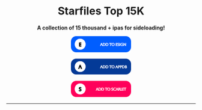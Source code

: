 <h1 align="center">Starfiles Top 15K</h1>

<p align="center"><strong>A collection of 15 thousand + ipas for sideloading!</strong></p>

<p align="center">
    <a href="https://fwuf.in/#/esign://addsource?url=https://raw.githubusercontent.com/ItsB0MBIES/starfiles-10k/main/starfilesrepo.json">
    <img src="https://raw.githubusercontent.com/ItsB0MBIES/starfiles-10k/main/Icons/Add%20to%20Esign.png" width="160" alt="Add repo to ESign">
  </a>
</p>

<p align="center">
    <a href="https://appdb.to/repos/import?url=https://raw.githubusercontent.com/ItsB0MBIES/starfiles-10k/main/starfilesrepo.json">
    <img src="https://raw.githubusercontent.com/ItsB0MBIES/starfiles-10k/main/Icons/Add%20to%20AppDB.png" width="160" alt="Add repo to Appdb">
  </a>
</p>

<p align="center">
    <a href="https://fwuf.in/#/scarlet://repo=https://raw.githubusercontent.com/ItsB0MBIES/starfiles-10k/main/starfilesrepo.json">
    <img src="https://raw.githubusercontent.com/ItsB0MBIES/starfiles-10k/main/Icons/Add%20to%20Scarlet.png" width="160" "alt="Add repo to Scarlet">
  </a>
</p>

---
